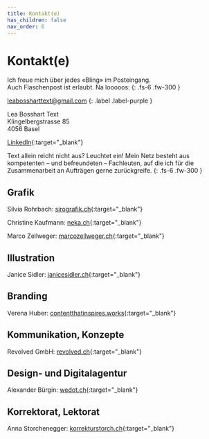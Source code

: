 ```yaml
---
title: Kontakt(e)
has_children: false
nav_order: 6
---
```


# Kontakt(e)

Ich freue mich über jedes «Bling» im Posteingang.<br>
Auch Flaschenpost ist erlaubt. Na looooos:
{: .fs-6 .fw-300 }

leabossharttext@gmail.com
{: .label .label-purple }

[comment]: <> ( <a href="mailto:info@leabosshart.ch">info@leabosshart.ch</a> )

Lea Bosshart Text<br/>
Klingelbergstrasse 85<br/>
4056 Basel

[LinkedIn](https://www.linkedin.com/in/lea-bosshart-454a6842/){:target="_blank"}

Text allein reicht nicht aus? Leuchtet ein! Mein Netz besteht aus kompetenten – und befreundeten – Fachleuten, auf die ich für die Zusammenarbeit an Aufträgen gerne zurückgreife.
{: .fs-6 .fw-300 }

## Grafik

Silvia Rohrbach: [sirografik.ch](https://sirografik.ch){:target="_blank"}

Christine Kaufmann: [neka.ch](https://neka.ch){:target="_blank"}

Marco Zellweger: [marcozellweger.ch](https://marcozellweger.ch){:target="_blank"}

## Illustration

Janice Sidler: [janicesidler.ch](https://www.janicesidler.ch){:target="_blank"}

## Branding

Verena Huber: [contentthatinspires.works](https://www.contentthatinspires.works){:target="_blank"}

## Kommunikation, Konzepte

Revolved GmbH: [revolved.ch](https://www.revolved.ch){:target="_blank"}

## Design- und Digitalagentur

Alexander Bürgin: [wedot.ch](https://www.wedot.ch){:target="_blank"}

## Korrektorat, Lektorat

Anna Storchenegger: [korrekturstorch.ch](http://www.korrekturstorch.ch){:target="_blank"}
